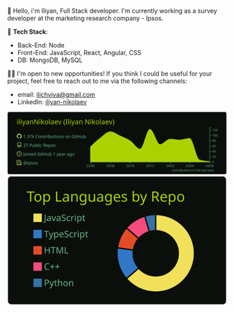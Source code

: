 👋 Hello, i'm Iliyan, Full Stack developer. I'm currently working as a survey developer at the marketing research company - Ipsos.

🔧 **Tech Stack**:
- Back-End: Node
- Front-End: JavaScript, React, Angular, CSS
- DB: MongoDB, MySQL

👨‍💻 I'm open to new opportunities! If you think I could be useful for your project, feel free to reach out to me via the following channels:
* email: ilichviva@gmail.com
* LinkedIn: [iliyan-nikolaev](https://www.linkedin.com/in/iliyan-nikolaev-75840b259/)

[![](https://raw.githubusercontent.com/iliyanNikolaev/stats-in-readme/master/profile-summary-card-output/merko/0-profile-details.svg)](https://github.com/vn7n24fzkq/github-profile-summary-cards)
[![](https://raw.githubusercontent.com/iliyanNikolaev/stats-in-readme/master/profile-summary-card-output/merko/1-repos-per-language.svg)](https://github.com/vn7n24fzkq/github-profile-summary-cards) 









